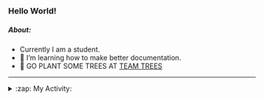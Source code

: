 ### Hello World!

##### About:
- Currently I am a student.
- 🌱 I’m learning how to make better documentation.
- 🌱 GO PLANT SOME TREES AT [TEAM TREES](https://teamtrees.org/)

---
<details>
  <summary>:zap: My Activity:</summary>
  
<!--START_SECTION:waka-->
![Code Time](http://img.shields.io/badge/Code%20Time-1%2C141%20hrs%2046%20mins-blue)

**I'm a Night 🦉** 

```text
🌞 Morning                1453 commits        ██░░░░░░░░░░░░░░░░░░░░░░░   09.32 % 
🌆 Daytime                5491 commits        █████████░░░░░░░░░░░░░░░░   35.23 % 
🌃 Evening                4473 commits        ███████░░░░░░░░░░░░░░░░░░   28.70 % 
🌙 Night                  4167 commits        ███████░░░░░░░░░░░░░░░░░░   26.74 % 
```
📅 **I'm Most Productive on Wednesday** 

```text
Monday                   2329 commits        ████░░░░░░░░░░░░░░░░░░░░░   14.94 % 
Tuesday                  2043 commits        ███░░░░░░░░░░░░░░░░░░░░░░   13.11 % 
Wednesday                3606 commits        ██████░░░░░░░░░░░░░░░░░░░   23.14 % 
Thursday                 1944 commits        ███░░░░░░░░░░░░░░░░░░░░░░   12.47 % 
Friday                   1514 commits        ██░░░░░░░░░░░░░░░░░░░░░░░   09.72 % 
Saturday                 1388 commits        ██░░░░░░░░░░░░░░░░░░░░░░░   08.91 % 
Sunday                   2760 commits        ████░░░░░░░░░░░░░░░░░░░░░   17.71 % 
```


📊 **This Week I Spent My Time On** 

```text
🔥 Editors: 
VS Code                  5 hrs 37 mins       █████████████████████████   100.00 % 

🐱‍💻 Projects: 
giveth-dapps-v2          3 hrs 33 mins       ████████████████░░░░░░░░░   63.28 % 
praise                   1 hr 51 mins        ████████░░░░░░░░░░░░░░░░░   33.13 % 
impact-graph             12 mins             █░░░░░░░░░░░░░░░░░░░░░░░░   03.59 % 
```


 Last Updated on 28/06/2023 08:10:06 UTC
<!--END_SECTION:waka-->
</details>
